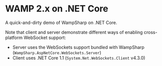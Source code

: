 # WAMP 2.x on .NET Core

A quick-and-dirty demo of WampSharp on .NET Core.

Note that client and server demonstrate different ways of enabling cross-platform WebSocket support:

* Server uses the WebSockets support bundled with WampSharp (`WampSharp.AspNetCore.WebSockets.Server`)
* Client uses .NET Core 1.1 (`System.Net.WebSockets.Client` v4.3.0)
